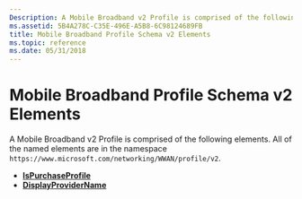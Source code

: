 ```yaml
---
Description: A Mobile Broadband v2 Profile is comprised of the following elements.
ms.assetid: 5B4A278C-C35E-496E-A5B8-6C98124689FB
title: Mobile Broadband Profile Schema v2 Elements
ms.topic: reference
ms.date: 05/31/2018
---
```


# Mobile Broadband Profile Schema v2 Elements

A Mobile Broadband v2 Profile is comprised of the following elements. All of the named elements are in the namespace `https://www.microsoft.com/networking/WWAN/profile/v2`.

-   [**IsPurchaseProfile**](https://msdn.microsoft.com/library/JJ569902(v=VS.85).aspx)
-   [**DisplayProviderName**](https://msdn.microsoft.com/library/JJ569901(v=VS.85).aspx)

 

 



